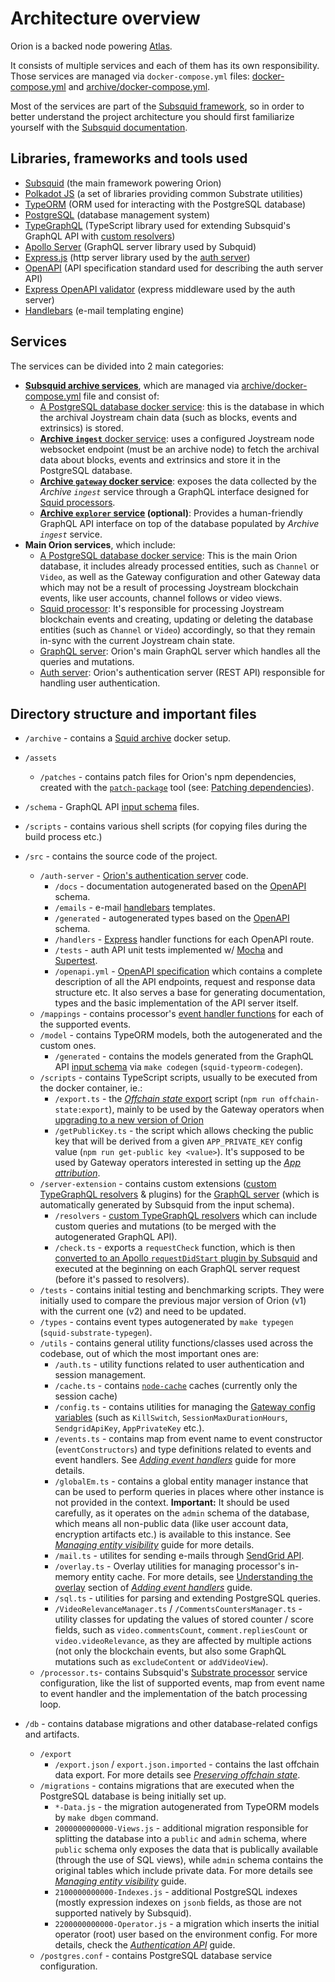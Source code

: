 # Architecture overview

Orion is a backed node powering [Atlas](https://github.com/Joystream/atlas).

It consists of multiple services and each of them has its own responsibility. Those services are managed via `docker-compose.yml` files: [docker-compose.yml](../../docker-compose.yml) and [archive/docker-compose.yml](../../archive/docker-compose.yml).

Most of the services are part of the [Subsquid framework](https://subsquid.io/), so in order to better understand the project architecture you should first familiarize yourself with the [Subsquid documentation](https://docs.subsquid.io/).

## Libraries, frameworks and tools used

- [Subsquid](https://docs.subsquid.io) (the main framework powering Orion)
- [Polkadot JS](https://polkadot.js.org/docs/) (a set of libraries providing common Substrate utilities)
- [TypeORM](https://typeorm.io/#/) (ORM used for interacting with the PostgreSQL database)
- [PostgreSQL](https://www.postgresql.org/docs/14/index.html) (database management system)
- [TypeGraphQL](https://typegraphql.com/docs/introduction.html) (TypeScript library used for extending Subsquid's GraphQL API with [custom resolvers](https://docs.subsquid.io/develop-a-squid/graphql-api/custom-resolvers/))
- [Apollo Server](https://www.apollographql.com/docs/apollo-server/) (GraphQL server library used by Subquid)
- [Express.js](https://expressjs.com/en/4x/api.html) (http server library used by the [auth server](./tutorials/authentication-api.md))
- [OpenAPI](https://swagger.io/specification/) (API specification standard used for describing the auth server API)
- [Express OpenAPI validator](https://github.com/cdimascio/express-openapi-validator/wiki/Documentation) (express middleware used by the auth server)
- [Handlebars](https://handlebarsjs.com/guide/) (e-mail templating engine)

## Services

The services can be divided into 2 main categories:
- **[Subsquid archive services](https://docs.subsquid.io/archives/overview/)**, which are managed via [archive/docker-compose.yml](../../archive/docker-compose.yml) file and consist of:
    - [A PostgreSQL database docker service](https://github.com/docker-library/docs/blob/master/postgres/README.md): this is the database in which the archival Joystream chain data (such as blocks, events and extrinsics) is stored.  
    - [**Archive `ingest`** docker service](https://docs.subsquid.io/arrowsquid/archives/substrate/self-hosted/#substrate-ingest): uses a configured Joystream node websocket endpoint (must be an archive node) to fetch the archival data about blocks, events and extrinsics and store it in the PostgreSQL database.
    - [**Archive `gateway` docker service**](https://docs.subsquid.io/arrowsquid/archives/substrate/self-hosted/#substrate-gateway): exposes the data collected by the _Archive `ingest`_ service through a GraphQL interface designed for [Squid processors](https://docs.subsquid.io/substrate-indexing/substrate-processor/).
    - **[Archive `explorer` service](https://docs.subsquid.io/archives/substrate/self-hosted/#substrate-explorer) (optional)**: Provides a human-friendly GraphQL API interface on top of the database populated by _Archive `ingest`_ service.
- **Main Orion services**, which include:
    - [A PostgreSQL database docker service](https://github.com/docker-library/docs/blob/master/postgres/README.md): This is the main Orion database, it includes already processed entities, such as `Channel` or `Video`, as well as the Gateway configuration and other Gateway data which may not be a result of processing Joystream blockchain events, like user accounts, channel follows or video views.
    - [Squid processor](https://docs.subsquid.io/basics/squid-processor/): It's responsible for processing Joystream blockchain events and creating, updating or deleting the database entities (such as `Channel` or `Video`) accordingly, so that they remain in-sync with the current Joystream chain state.
    - [GraphQL server](https://docs.subsquid.io/graphql-api/overview/): Orion's main GraphQL server which handles all the queries and mutations.
    - [Auth server](../../src/auth-server/docs/README.md): Orion's authentication server (REST API) responsible for handling user authentication.


## Directory structure and important files

- `/archive` - contains a [Squid archive](#squid-archive) docker setup.
- `/assets`
    - `/patches` - contains patch files for Orion's npm dependencies, created with the [`patch-package`](https://www.npmjs.com/package/patch-package) tool (see: [Patching dependencies](./tutorials/patching-dependencies.md)).
- `/schema` - GraphQL API [input schema](https://docs.subsquid.io/develop-a-squid/schema-file/) files.
- `/scripts` - contains various shell scripts (for copying files during the build process etc.)
- `/src` - contains the source code of the project.
    - `/auth-server` - [Orion's authentication server](./tutorials/authentication-api.md) code.
        - `/docs` - documentation autogenerated based on the [OpenAPI](https://swagger.io/specification/) schema.
        - `/emails` - e-mail [handlebars](https://handlebarsjs.com/) templates.
        - `/generated` - autogenerated types based on the [OpenAPI](https://swagger.io/specification/) schema.
        - `/handlers` - [Express](https://expressjs.com/) handler functions for each OpenAPI route.
        - `/tests` - auth API unit tests implemented w/ [Mocha](https://mochajs.org/) and [Supertest](https://www.npmjs.com/package/supertest).
        - `/openapi.yml` - [OpenAPI specification](https://swagger.io/specification/) which contains a complete description of all the API endpoints, request and response data structure etc. It also serves a base for generating documentation, types and the basic implementation of the API server itself.
    - `/mappings` - contains processor's [event handler functions](#event-handlers) for each of the supported events.
    - `/model` - contains TypeORM models, both the autogenerated and the custom ones.
        - `/generated` - contains the models generated from the GraphQL API [input schema](https://docs.subsquid.io/develop-a-squid/schema-file/) via `make codegen` (`squid-typeorm-codegen`).
    - `/scripts` - contains TypeScript scripts, usually to be executed from the docker container, ie.:
        - `/export.ts` - the [_Offchain state_ export](./tutorials/preserving-offchain-state.md) script (`npm run offchain-state:export`), mainly to be used by the Gateway operators when [upgrading to a new version of Orion](../operator-guide/tutorials/upgrading-orion.md)
        - `/getPublicKey.ts` - the script which allows checking the public key that will be derived from a given `APP_PRIVATE_KEY` config value (`npm run get-public key <value>`). It's supposed to be used by Gateway operators interested in setting up the _[App attribution](../operator-guide/tutorials/app-attribution.md)_.
    - `/server-extension` - contains custom extensions ([custom TypeGraphQL resolvers](https://docs.subsquid.io/graphql-api/custom-resolvers/) & plugins) for the [GraphQL server](https://docs.subsquid.io/graphql-api/overview/) (which is automatically generated by Subsquid from the input schema).
        - `/resolvers` - [custom TypeGraphQL resolvers](https://docs.subsquid.io/graphql-api/custom-resolvers/) which can include custom queries and mutations (to be merged with the autogenerated GraphQL API).
        - `/check.ts` - exports a `requestCheck` function, which is then [converted to an Apollo `requestDidStart` plugin by Subsquid](https://github.com/subsquid/squid-sdk/blob/%40subsquid/graphql-server_v3.2.4/graphql-server/src/check.ts#L36) and executed at the beginning on each GraphQL server request (before it's passed to resolvers).
    - `/tests` - contains initial testing and benchmarking scripts. They were initially used to compare the previous major version of Orion (v1) with the current one (v2) and need to be updated.
    - `/types` - contains event types autogenerated by `make typegen` (`squid-substrate-typegen`).
    - `/utils` - contains general utility functions/classes used across the codebase, out of which the most important ones are:
        - `/auth.ts` - utility functions related to user authentication and session management.
        - `/cache.ts` - contains [`node-cache`](https://www.npmjs.com/package/node-cache) caches (currently only the session cache)
        - `/config.ts` - contains utilities for managing the [Gateway config variables](./tutorials/config-variables.md) (such as `KillSwitch`, `SessionMaxDurationHours`, `SendgridApiKey`, `AppPrivateKey` etc.).
        - `/events.ts` - contains map from event name to event constructor (`eventConstructors`) and type definitions related to events and event handlers. See _[Adding event handlers](./tutorials/adding-new-event-handlers.md)_ guide for more details.
        - `/globalEm.ts` - contains a global entity manager instance that can be used to perform queries in places where other instance is not provided in the context. **Important:** It should be used carefully, as it operates on the `admin` schema of the database, which means all non-public data (like user account data, encryption artifacts etc.) is available to this instance. See _[Managing entity visibility](./tutorials/entity-visibility.md)_ guide for more details.
        - `/mail.ts` - utilites for sending e-mails through [SendGrid API](https://sendgrid.com/solutions/email-api/).
        - `/overlay.ts` - Overlay utilities for managing processor's in-memory entity cache. For more details, see [Understanding the overlay](./tutorials/adding-new-event-handlers.md#understanding-the-overlay) section of _[Adding event handlers](./tutorials/adding-new-event-handlers.md)_ guide.
        - `/sql.ts` - utilities for parsing and extending PostgreSQL queries.
        - `/VideoRelevanceManager.ts` / `/CommentsCountersManager.ts` - utility classes for updating the values of stored counter / score fields, such as `video.commentsCount`, `comment.repliesCount` or `video.videoRelevance`, as they are affected by multiple actions (not only the blockchain events, but also some GraphQL mutations such as `excludeContent` or `addVideoView`).
    - `/processor.ts`- contains Subsquid's [Substrate processor](https://docs.subsquid.io/substrate-indexing/substrate-processor/) service configuration, like the list of supported events, map from event name to event handler and the implementation of the batch processing loop.

- `/db` - contains database migrations and other database-related configs and artifacts.
    - `/export`
        - `/export.json` / `export.json.imported` - contains the last offchain data export. For more details see _[Preserving offchain state](./tutorials/preserving-offchain-state.md)_.
    - `/migrations` - contains migrations that are executed when the PostgreSQL database is being initially set up.
        - `*-Data.js` - the migration autogenerated from TypeORM models by `make dbgen` command.
        - `2000000000000-Views.js` - additional migration responsible for splitting the database into a `public` and `admin` schema, where `public` schema only exposes the data that is publically available (through the use of SQL views), while `admin` schema contains the original tables which include private data. For more details see _[Managing entity visibility](./tutorials/entity-visibility.md)_ guide.
        - `2100000000000-Indexes.js` - additional PostgreSQL indexes (mostly expression indexes on `jsonb` fields, as those are not supported natively by Subsquid).
        - `2200000000000-Operator.js` - a migration which inserts the initial operator (root) user based on the environment config. For more details, check the _[Authentication API](./tutorials/authentication-api.md)_ guide.
    - `/postgres.conf` - contains PostgreSQL database service configuration.

